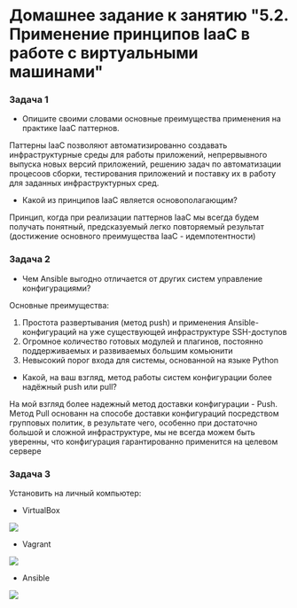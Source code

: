 # Домашнее задание к занятию "5.2. Применение принципов IaaC в работе с виртуальными машинами"

### Задача 1
- Опишите своими словами основные преимущества применения на практике IaaC паттернов.

Паттерны IaaC позволяют автоматизированно создавать инфраструктурные среды для работы приложений, непрервывного выпуска 
новых версий приложений, решению задач по автоматизации процесоов сборки, тестирования приложений и поставку их в работу для заданных 
инфраструктурных сред.

- Какой из принципов IaaC является основополагающим?

Принцип, когда при реализации паттернов IaaC мы всегда будем получать понятный, предсказуемый легко повторяемый 
результат (достижение основного преимущества IaaC - идемпотентности)

### Задача 2
- Чем Ansible выгодно отличается от других систем управление конфигурациями?

Основные преимущества:
1. Простота развертывания (метод push) и применения Ansible-конфигураций на уже существующей инфраструктуре SSH-доступов
2. Огромное количество готовых модулей и плагинов, постоянно поддерживаемых и развиваемых большим комьюнити
3. Невысокий порог входа для системы, основанной на языке Python


- Какой, на ваш взгляд, метод работы систем конфигурации более надёжный push или pull?

На мой взгляд более надежный метод доставки конфигурации - Push. Метод Pull основанн на способе доставки конфигураций 
посредством групповых политик, в результате чего, особенно при достаточно большой и сложной инфраструктуре, мы не всегда 
можем быть уверенны, что конфигурация гарантированно применится на целевом сервере

### Задача 3

Установить на личный компьютер:
- VirtualBox

![](https://c.radikal.ru/c14/2202/fd/35a4206eb030.jpg)

- Vagrant

![](https://a.radikal.ru/a26/2202/a2/dd152d263b74.jpg)

- Ansible

![](https://a.radikal.ru/a29/2202/53/012bd5b5a251.png)

